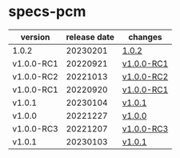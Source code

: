 # specs-pcm	


|version|release date|changes|
|---|---|---|
|1.0.2|20230201|[1.0.2](./1.0.2-20230201.md)|
|v1.0.0-RC1|20220921|[v1.0.0-RC1](./v1.0.0-RC1-20220921.md)|
|v1.0.0-RC2|20221013|[v1.0.0-RC2](./v1.0.0-RC2-20221013.md)|
|v1.0.0-RC1|20220920|[v1.0.0-RC1](./v1.0.0-RC1-20220920.md)|
|v1.0.1|20230104|[v1.0.1](./v1.0.1-20230104.md)|
|v1.0.0|20221227|[v1.0.0](./v1.0.0-20221227.md)|
|v1.0.0-RC3|20221207|[v1.0.0-RC3](./v1.0.0-RC3-20221207.md)|
|v1.0.1|20230103|[v1.0.1](./v1.0.1-20230103.md)|
